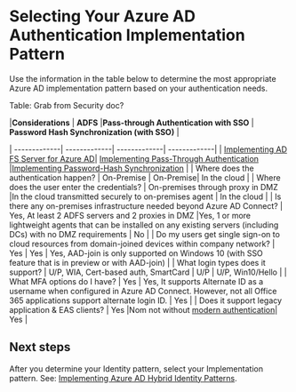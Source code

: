 # Selecting Your Azure AD Authentication Implementation Pattern

Use the information in the table below to determine the most appropriate Azure AD implementation pattern based on your authentication needs.

Table: Grab from Security doc?

|**Considerations** | **ADFS** |**Pass-through Authentication with SSO** | **Password Hash Synchronization (with SSO)** |

| -------------| -------------| -------------| -------------| 
 | [Implementing AD FS Server for Azure AD](2.2-Implementing-ADFS-Server-2016-for-Azure-AD.md)| 
[Implementing Pass-Through Authentication](2.3-Implementing-Pass-Through-Authentication.md) |[Implementing Password-Hash Synchronization](2.3-Implementing-Pass-Through-Authentication.md) | 
| Where does the authentication happen? | On-Premise | On-Premise| In the cloud |
| Where does the user enter the credentials?  | On-premises through proxy in DMZ  |In the cloud transmitted securely to on-premises agent | In the cloud |
| Is there any on-premises infrastructure needed beyond Azure AD Connect?   | Yes, At least 2 ADFS servers and 2 proxies in DMZ |Yes, 1 or more lightweight agents that can be installed on any existing servers (including DCs) with no DMZ requirements | No |
| Do my users get single sign-on to cloud resources from domain-joined devices within company network?  | Yes | Yes | Yes, AAD-join is only supported on Windows 10 (with SSO feature that is in preview or with AAD-join)   |
| What login types does it support? | U/P, WIA, Cert-based auth, SmartCard  | U/P  | U/P, Win10/Hello |
| What MFA options do I have? | Yes | Yes, It supports Alternate ID as a username when configured in Azure AD Connect. However, not all Office 365 applications support alternate login ID.  | Yes |
| Does it support legacy application & EAS clients? | Yes |Nom not without [modern authentication](https://support.office.com/en-us/article/using-office-365-modern-authentication-with-office-clients-776c0036-66fd-41cb-8928-5495c0f9168a)| Yes |



## Next steps

After you determine your Identity pattern, select your Implementation pattern. See: [Implementing Azure AD Hybrid Identity Patterns](2.0-Implementing-Azure-AD-Hybrid-Identity-Patterns.md).


